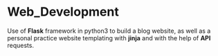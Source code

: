# Web_Development
Use of **Flask** framework in python3 to build a blog website, as well as a personal practice website templating with **jinja** and with the help of **API** requests. 
